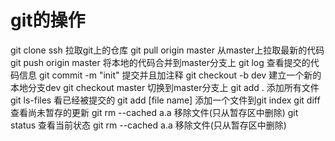 # git的操作
git clone ssh   拉取git上的仓库
git pull origin master 从master上拉取最新的代码
git push origin master 将本地的代码合并到master分支上
git log 查看提交的代码信息
git commit -m "init" 提交并且加注释 
git checkout -b dev 建立一个新的本地分支dev
git checkout master 切换到master分支上
git add . 添加所有文件
git ls-files 看已经被提交的
git add [file name] 添加一个文件到git index
git diff 查看尚未暂存的更新
git rm --cached a.a 移除文件(只从暂存区中删除)
git status 查看当前状态
git rm --cached a.a 移除文件(只从暂存区中删除)
